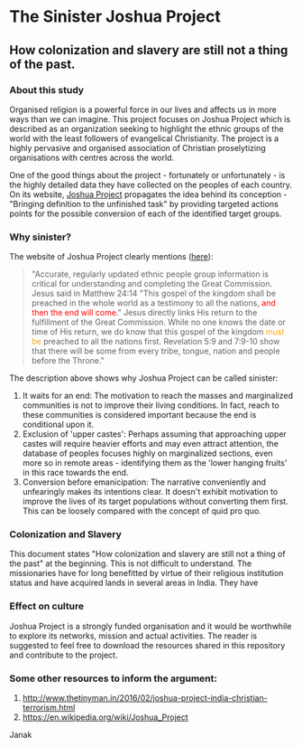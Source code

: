 # The Sinister Joshua Project  
  
How colonization and slavery are still not a thing of the past.
---  
  
### About this study  
Organised religion is a powerful force in our lives and affects us in more ways than we can imagine. This project focuses on Joshua Project which is described as an organization seeking to highlight the ethnic groups of the world with the least followers of evangelical Christianity. The project is a highly pervasive and organised association of Christian proselytizing organisations with centres across the world.  
  
One of the good things about the project - fortunately or unfortunately - is the highly detailed data they have collected on the peoples of each country. On its website, [Joshua Project](www.joshuaproject.net) propagates the idea behind its conception - "Bringing definition to the unfinished task" by providing targeted actions points for the possible conversion of each of the identified target groups.  
  
### Why sinister?  
The website of Joshua Project clearly mentions \([here](http://legacy.joshuaproject.net/joshua-project.php)\):  
>"Accurate, regularly updated ethnic people group information is critical for understanding and completing the Great Commission. Jesus said in Matthew 24:14 "This gospel of the kingdom shall be preached in the whole world as a testimony to all the nations, <font color='red'>and then the end will come.</font>" Jesus directly links His return to the fulfillment of the Great Commission. While no one knows the date or time of His return, we do know that this gospel of the kingdom <font color='orange'>must be </font>preached to all the nations first. Revelation 5:9 and 7:9-10 show that there will be some from every tribe, tongue, nation and people before the Throne."

The description above shows why Joshua Project can be called sinister:  
1. It waits for an end: The motivation to reach the masses and marginalized communities is not to improve their living conditions. In fact, reach to these communities is considered important because the end is conditional upon it.  
2. Exclusion of 'upper castes': Perhaps assuming that approaching upper castes will require heavier efforts and may even attract attention, the database of peoples focuses highly on marginalized sections, even more so in remote areas - identifying them as the 'lower hanging fruits' in this race towards the end.  
3. Conversion before emanicipation: The narrative conveniently and unfearingly makes its intentions clear. It doesn't exhibit motivation to improve the lives of its target populations without converting them first. This can be loosely compared with the concept of quid pro quo.  
  
### Colonization and Slavery  
This document states "How colonization and slavery are still not a thing of the past" at the beginning. This is not difficult to understand. The missionaries have for long benefitted by virtue of their religious institution status and have acquired lands in several areas in India. They have 
  
### Effect on culture  
  
Joshua Project is a strongly funded organisation and it would be worthwhile to explore its networks, mission and actual activities. The reader is suggested to feel free to download the resources shared in this repository and contribute to the project.  
  
### Some other resources to inform the argument:  
1. http://www.thetinyman.in/2016/02/joshua-project-india-christian-terrorism.html  
2. https://en.wikipedia.org/wiki/Joshua_Project
  
Janak
